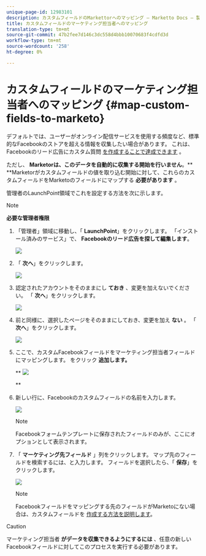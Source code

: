 ```yaml
---
unique-page-id: 12983101
description: カスタムフィールドのMarkettorへのマッピング — Marketto Docs — 製品ドキュメント
title: カスタムフィールドのマーケティング担当者へのマッピング
translation-type: tm+mt
source-git-commit: 47b2fee7d146c3dc558d4bbb10070683f4cdfd3d
workflow-type: tm+mt
source-wordcount: '258'
ht-degree: 0%

---
```



# カスタムフィールドのマーケティング担当者へのマッピング {#map-custom-fields-to-marketo}

デフォルトでは、ユーザーがオンライン配信サービスを使用する頻度など、標準的なFacebookのストアを超える情報を収集したい場合があります。 これは、Facebookのリード広告にカスタム質問 [を作成することで達成できます](https://www.facebook.com/business/help/774623835981457?helpref=uf_permalink) 。

ただし、 **Marketorは、このデータを自動的に収集する開始を行いません**。** **Marketorがカスタムフィールドの値を取り込む開始に対して、これらのカスタムフィールドをMarketoのフィールドにマップする **必要があります** 。

管理者のLaunchPoint領域でこれを設定する方法を次に示します。

>[!NOTE]
>
>**必要な管理者権限**

1. 「管理者」領域に移動し、「 **LaunchPoint**」をクリックします。 「インストール済みのサービス」で、 **Facebookのリード広告を探して編集します**。

   ![](assets/image2017-10-24-9-3a32-3a16.png)

1. 「 **次へ**」をクリックします。

   ![](assets/image2017-10-24-14-3a55-3a13.png)

1. 認定されたアカウントをそのままにし **ておき** 、変更を加えないでください。 「 **次へ**」をクリックします。

   ![](assets/image2017-10-24-14-3a56-3a48.png)

1. 前と同様に、選択したページをそのままにしておき、変更を加え **ない** 。 「 **次へ**」をクリックします。

   ![](assets/image2017-10-24-15-3a0-3a54.png)

1. ここで、カスタムFacebookフィールドをマーケティング担当者フィールドにマッピングします。 をクリック **追加します。**

   ** ![](assets/image2017-10-24-9-3a33-3a49.png)

   **

1. 新しい行に、Facebookのカスタムフィールドの名前を入力します。

   ![](assets/image2017-10-24-9-3a37-3a3.png)

   >[!NOTE]
   >
   >Facebookフォームテンプレートに保存されたフィールドのみが、ここにオプションとして表示されます。

1. 「 **マーケティング先フィールド** 」列をクリックします。 マップ先のフィールドを検索するには、と入力します。 フィールドを選択したら、「 **保存**」をクリックします。

   ![](assets/image2017-10-24-11-3a16-3a42.png)

   >[!NOTE]
   >
   >Facebookフィールドをマッピングする先のフィールドがMarketoにない場合は、カスタムフィールドを [作成する方法を説明します](../../../../product-docs/administration/field-management/create-a-custom-field-in-marketo.md)。

>[!CAUTION]
>
>マーケティング担当者 **がデータを収集できるようにするには** 、任意の新しいFacebookフィールドに対してこのプロセスを実行する必要があります。

